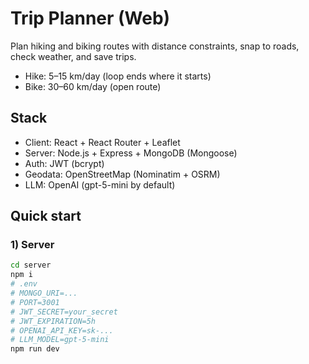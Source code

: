 # Trip Planner (Web)

Plan hiking and biking routes with distance constraints, snap to roads, check weather, and save trips.  
- Hike: 5–15 km/day (loop ends where it starts)  
- Bike: 30–60 km/day (open route)

## Stack
- Client: React + React Router + Leaflet
- Server: Node.js + Express + MongoDB (Mongoose)
- Auth: JWT (bcrypt)
- Geodata: OpenStreetMap (Nominatim + OSRM)
- LLM: OpenAI (gpt-5-mini by default)

## Quick start

### 1) Server
```bash
cd server
npm i
# .env
# MONGO_URI=...
# PORT=3001
# JWT_SECRET=your_secret
# JWT_EXPIRATION=5h
# OPENAI_API_KEY=sk-...
# LLM_MODEL=gpt-5-mini
npm run dev

